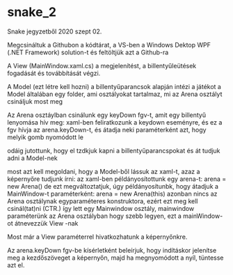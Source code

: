 # snake_2
Snake jegyzetből 2020 szept 02.

Megcsináltuk a Githubon a kódtárat, a VS-ben a Windows Dektop WPF (.NET Framework) solution-t
és feltöltjük azt a Github-ra


A View (MainWindow.xaml.cs) a megjelenítést, a billentyűleütések fogadását és továbbítását végzi.

A Model (ezt létre kell hozni) a billentyűparancsok alapján intézi a játékot
a Model általában egy folder, ami osztályokat tartalmaz, mi az Arena osztályt csináljuk most meg

Az Arena osztáylban csinálunk egy keyDown fgv-t, amit egy billentyű lenyomása hív meg:
	xaml-ben feliratkozunk a keydown eseményre, és ez a fgv hívja az arena.keyDown-t, és átadja neki paraméterként azt, hogy melyik gomb nyomódott le 

odáig jutottunk, hogy el tzdkjuk kapni a billentyűparancspokat és át tudjuk adni a Model-nek

most azt kell megoldani, hogy a Model-ből lássuk az xaml-t, azaz a képernyőre tudjunk írni:
	az xaml-ben példányosítottunk egy arena-t: arena = new Arena()
	de ezt megváltoztatjuk, úgy példányosítunbk, hogy átadjuk a MainWindow-t paraméterként: arena = new Arena(this)
	azonban nincs az Arena osztálynak egyparaméteres konstruktora, ezért ezt meg kell csinál(tat)ni (CTR.)
	így lett egy Mainwindow osztály, mainwindow paraméterünk az Arena osztályban
	hogy szebb legyen, ezt a mainWindow-ot átnevezzük View -nak

Most már a View paraméterrel hivatkozhatunk a képernyőnkre.

Az arena.keyDown fgv-be kísérletként beleírjuk, hogy indításkor jelenítse meg a kezdőszöveget a képernyőn, majd ha megnyomódott a nyíl, 
tüntesse azt el.

